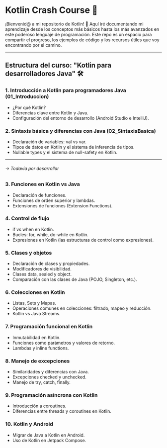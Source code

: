 # Kotlin Crash Course 🚀

¡Bienvenid@ a mi repositorio de Kotlin! 🎉
Aquí iré documentando mi aprendizaje desde los conceptos más básicos hasta los más avanzados en este poderoso lenguaje de programación. Este repo es un espacio para compartir el progreso, los ejemplos de código y los recursos útiles que voy encontrando por el camino.

---

## Estructura del curso: "Kotlin para desarrolladores Java" 🛠️

### 1. Introducción a Kotlin para programadores Java (01_Introduccion)
- ¿Por qué Kotlin?
- Diferencias clave entre Kotlin y Java.
- Configuración del entorno de desarrollo (Android Studio e IntelliJ).
### 2. Sintaxis básica y diferencias con Java (02_SintaxisBasica)
- Declaración de variables: val vs var.
- Tipos de datos en Kotlin y el sistema de inferencia de tipos.
- Nullable types y el sistema de null-safety en Kotlin.

---
###### &rarr; *Todavía por desarrollar*

### 3. Funciones en Kotlin vs Java
- Declaración de funciones.
- Funciones de orden superior y lambdas.
- Extensiones de funciones (Extension Functions).
### 4. Control de flujo
- if vs when en Kotlin.
- Bucles: for, while, do-while en Kotlin.
- Expresiones en Kotlin (las estructuras de control como expresiones).
### 5. Clases y objetos
- Declaración de clases y propiedades.
- Modificadores de visibilidad.
- Clases data, sealed y object.
- Comparación con las clases de Java (POJO, Singleton, etc.).
### 6. Colecciones en Kotlin
- Listas, Sets y Mapas.
- Operaciones comunes en colecciones: filtrado, mapeo y reducción.
- Kotlin vs Java Streams.
### 7. Programación funcional en Kotlin
- Inmutabilidad en Kotlin.
- Funciones como parámetros y valores de retorno.
- Lambdas y inline functions.
### 8. Manejo de excepciones
- Similaridades y diferencias con Java.
- Excepciones checked y unchecked.
- Manejo de try, catch, finally.
### 9. Programación asíncrona con Kotlin
- Introducción a coroutines.
- Diferencias entre threads y coroutines en Kotlin.
### 10. Kotlin y Android
- Migrar de Java a Kotlin en Android.
- Uso de Kotlin en Jetpack Compose.
